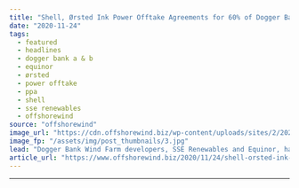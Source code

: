 ```yaml
---
title: "Shell, Ørsted Ink Power Offtake Agreements for 60% of Dogger Bank A & B"
date: "2020-11-24"
tags: 
  - featured
  - headlines
  - dogger bank a & b
  - equinor
  - ørsted
  - power offtake
  - ppa
  - shell
  - sse renewables
  - offshorewind
source: "offshorewind"
image_url: "https://cdn.offshorewind.biz/wp-content/uploads/sites/2/2020/11/24092211/Dogger-Bank_SSE_Equinor.jpg"
image_fp: "/assets/img/post_thumbnails/3.jpg"
lead: "Dogger Bank Wind Farm developers, SSE Renewables and Equinor, have signed four agreements for"
article_url: "https://www.offshorewind.biz/2020/11/24/shell-orsted-ink-power-offtake-agreements-for-60-of-dogger-bank-a-b/"
---
```


---
